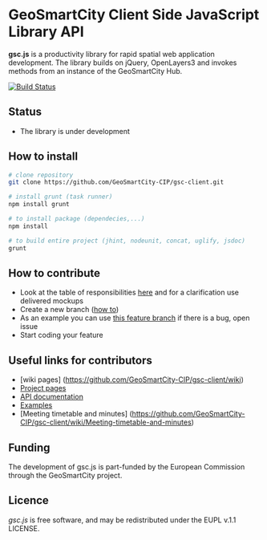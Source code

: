 # GeoSmartCity Client Side JavaScript Library API
**gsc.js** is a productivity library for rapid spatial web application development. The library builds on jQuery, OpenLayers3 and invokes methods from an instance of the GeoSmartCity Hub.

[![Build Status](https://travis-ci.org/GeoSmartCity-CIP/gsc-client.svg?branch=develop)](https://travis-ci.org/GeoSmartCity-CIP/gsc-client)

## Status
* The library is under development

## How to install
```bash
# clone repository
git clone https://github.com/GeoSmartCity-CIP/gsc-client.git

# install grunt (task runner)
npm install grunt

# to install package (dependecies,...)
npm install

# to build entire project (jhint, nodeunit, concat, uglify, jsdoc)
grunt
```

## How to contribute
 * Look at the table of responsibilities [here](https://github.com/GeoSmartCity-CIP/gsc-client/wiki/List-of-tasks-and-responsible-partner) and for a clarification use delivered mockups
 * Create a new branch ([how to](https://github.com/GeoSmartCity-CIP/gsc-client/wiki/git-workflow#starting-a-new-feature))
 * As an example you can use [this feature branch](https://github.com/GeoSmartCity-CIP/gsc-client/tree/feature/workflow-alert-event) if there is a bug, open issue
 * Start coding your feature


## Useful links for contributors
* [wiki pages] (https://github.com/GeoSmartCity-CIP/gsc-client/wiki)
* [Project pages](http://hub.geosmartcity.eu/gsc-client/index.html)
* [API documentation](http://hub.geosmartcity.eu/gsc-client/doc/index.html)
* [Examples](http://hub.geosmartcity.eu/gsc-client/examples/index.html)
* [Meeting timetable and minutes] (https://github.com/GeoSmartCity-CIP/gsc-client/wiki/Meeting-timetable-and-minutes)

## Funding
The development of gsc.js is part-funded by the European Commission through the GeoSmartCity project.

## Licence 
*gsc.js* is free software, and may be redistributed under the EUPL v.1.1 LICENSE.
